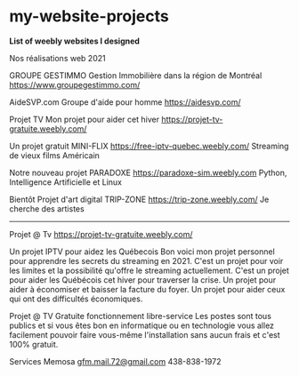 # my-website-projects

**List of weebly websites I designed**

Nos réalisations
web 2021

GROUPE GESTIMMO
Gestion Immobilière dans la région de Montréal
https://www.groupegestimmo.com/

AideSVP.com
Groupe d'aide pour homme
https://aidesvp.com/

Projet TV
Mon projet pour aider cet hiver
https://projet-tv-gratuite.weebly.com/

Un projet gratuit
MINI-FLIX
https://free-iptv-quebec.weebly.com/
Streaming de vieux films Américain

Notre nouveau projet
PARADOXE
https://paradoxe-sim.weebly.com
Python, Intelligence Artificielle et Linux

Bientôt
Projet d'art digital
TRIP-ZONE
https://trip-zone.weebly.com/
Je cherche des artistes
___________________________________________________________________
Projet @ Tv
https://projet-tv-gratuite.weebly.com/

Un projet IPTV pour aidez les Québecois
Bon voici mon projet personnel pour apprendre les secrets du streaming en 2021. C'est un projet pour voir les limites et la possibilité qu'offre le streaming actuellement.  C'est un projet pour aider les Québécois cet hiver pour traverser la crise.
Un projet pour aider à économiser et baisser la facture du foyer. Un projet pour aider ceux qui ont des difficultés économiques.

Projet @ TV Gratuite fonctionnement libre-service Les postes sont tous publics et si vous êtes bon en informatique ou en technologie vous allez facilement pouvoir faire vous-même l'installation sans aucun frais et c'est 100% gratuit.

Services Memosa
gfm.mail.72@gmail.com
438-838-1972

